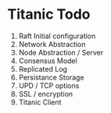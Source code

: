 # Titanic Todo

1. Raft Initial configuration
2. Network Abstraction
3. Node Abstraction / Server
4. Consensus Model
5. Replicated Log
6. Persistance Storage
7. UPD / TCP options
8. SSL / encryption
9. Titanic Client
